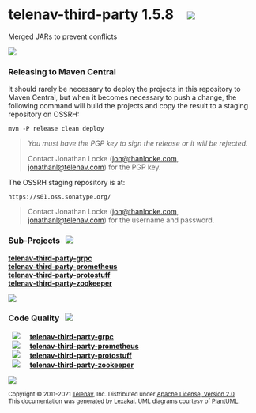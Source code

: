[//]: # (start-user-text)



[//]: # (end-user-text)

# telenav-third-party 1.5.8 &nbsp;&nbsp; <img src="https://telenav.github.io/telenav-assets/images/icons/gears-48.png" srcset="https://telenav.github.io/telenav-assets/images/icons/gears-48-2x.png 2x"/>

Merged JARs to prevent conflicts

<img src="https://telenav.github.io/telenav-assets/images/separators/horizontal-line-512.png" srcset="https://telenav.github.io/telenav-assets/images/separators/horizontal-line-512-2x.png 2x"/>

[//]: # (start-user-text)

### Releasing to Maven Central <a name = "releasing-to-maven-central"></a>

It should rarely be necessary to deploy the projects in this repository
to Maven Central, but when it becomes necessary to push a change, the
following command will build the projects and copy the result to a 
staging repository on OSSRH:

```
mvn -P release clean deploy
```

> *You must have the PGP key to sign the release or it will be rejected.*  
> 
> Contact Jonathan Locke (jon@thanlocke.com, jonathanl@telenav.com) 
> for the PGP key.

The OSSRH staging repository is at:

```
https://s01.oss.sonatype.org/
```

> Contact Jonathan Locke (jon@thanlocke.com, jonathanl@telenav.com) 
> for the username and password.

[//]: # (end-user-text)

### Sub-Projects <a name = "projects"></a> &nbsp; <img src="https://telenav.github.io/telenav-assets/images/icons/diagram-32.png" srcset="https://telenav.github.io/telenav-assets/images/icons/diagram-32-2x.png 2x"/>

[**telenav-third-party-grpc**](telenav-third-party-grpc/README.md)  
[**telenav-third-party-prometheus**](telenav-third-party-prometheus/README.md)  
[**telenav-third-party-protostuff**](telenav-third-party-protostuff/README.md)  
[**telenav-third-party-zookeeper**](telenav-third-party-zookeeper/README.md)  

<img src="https://telenav.github.io/telenav-assets/images/separators/horizontal-line-128.png" srcset="https://telenav.github.io/telenav-assets/images/separators/horizontal-line-128-2x.png 2x"/>

### Code Quality <a name = "code-quality"></a> &nbsp; <img src="https://telenav.github.io/telenav-assets/images/icons/ruler-32.png" srcset="https://telenav.github.io/telenav-assets/images/icons/ruler-32-2x.png 2x"/>

&nbsp; <img src="https://telenav.github.io/telenav-assets/images/meters/meter-0-96.png" srcset="https://telenav.github.io/telenav-assets/images/meters/meter-0-96-2x.png 2x"/> &nbsp; &nbsp; [**telenav-third-party-grpc**](telenav-third-party-grpc/README.md)  
&nbsp; <img src="https://telenav.github.io/telenav-assets/images/meters/meter-0-96.png" srcset="https://telenav.github.io/telenav-assets/images/meters/meter-0-96-2x.png 2x"/> &nbsp; &nbsp; [**telenav-third-party-prometheus**](telenav-third-party-prometheus/README.md)  
&nbsp; <img src="https://telenav.github.io/telenav-assets/images/meters/meter-0-96.png" srcset="https://telenav.github.io/telenav-assets/images/meters/meter-0-96-2x.png 2x"/> &nbsp; &nbsp; [**telenav-third-party-protostuff**](telenav-third-party-protostuff/README.md)  
&nbsp; <img src="https://telenav.github.io/telenav-assets/images/meters/meter-0-96.png" srcset="https://telenav.github.io/telenav-assets/images/meters/meter-0-96-2x.png 2x"/> &nbsp; &nbsp; [**telenav-third-party-zookeeper**](telenav-third-party-zookeeper/README.md)

[//]: # (start-user-text)



[//]: # (end-user-text)

<img src="https://telenav.github.io/telenav-assets/images/separators/horizontal-line-512.png" srcset="https://telenav.github.io/telenav-assets/images/separators/horizontal-line-512-2x.png 2x"/>

<sub>Copyright &#169; 2011-2021 [Telenav](https://telenav.com), Inc. Distributed under [Apache License, Version 2.0](LICENSE)</sub>  
<sub>This documentation was generated by [Lexakai](https://www.lexakai.org). UML diagrams courtesy of [PlantUML](https://plantuml.com).</sub>
